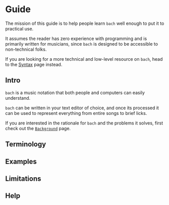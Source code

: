 # Guide

The mission of this guide is to help people learn `bach` well enough to put it to practical use.

It assumes the reader has zero experience with programming and is primarily written for musicians, since `bach` is designed to be accessible to non-technical folks.

If you are looking for a more technical and low-level resource on `bach`, head to the [Syntax](/syntax) page instead.

## Intro

`bach` is a music notation that both people and computers can easily understand.

`bach` can be written in your text editor of choice, and once its processed it can be used to represent everything from entire songs to brief licks.

If you are interested in the rationale for `bach` and the problems it solves, first check out the [`Background`](/background) page.

## Terminology

## Examples

## Limitations

## Help

